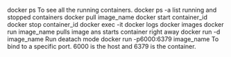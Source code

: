 docker ps               To see all the running containers.
docker ps -a    list running and stopped containers
docker pull image_name
docker start container_id
docker stop container_id
docker exec -it
docker logs
docker images
docker run image_name   pulls image ans starts container right away
docker run -d image_name    Run deatach mode
docker run -p6000:6379  image_name    To bind to a specific port. 6000 is the host and 6379 is the container.
